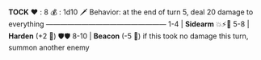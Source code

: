 __**TOCK**__
❤️ : 8
💰 : 1d10 🗡️
Behavior: at the end of turn 5, deal 20 damage to everything
—————————————————
1-4   | **Sidearm** 💥⚡🎯
5-8   | **Harden** (+2 🎲) 🛡️🛡️
8-10 | **Beacon** (-5 🎲) if this took no damage this turn, summon another enemy